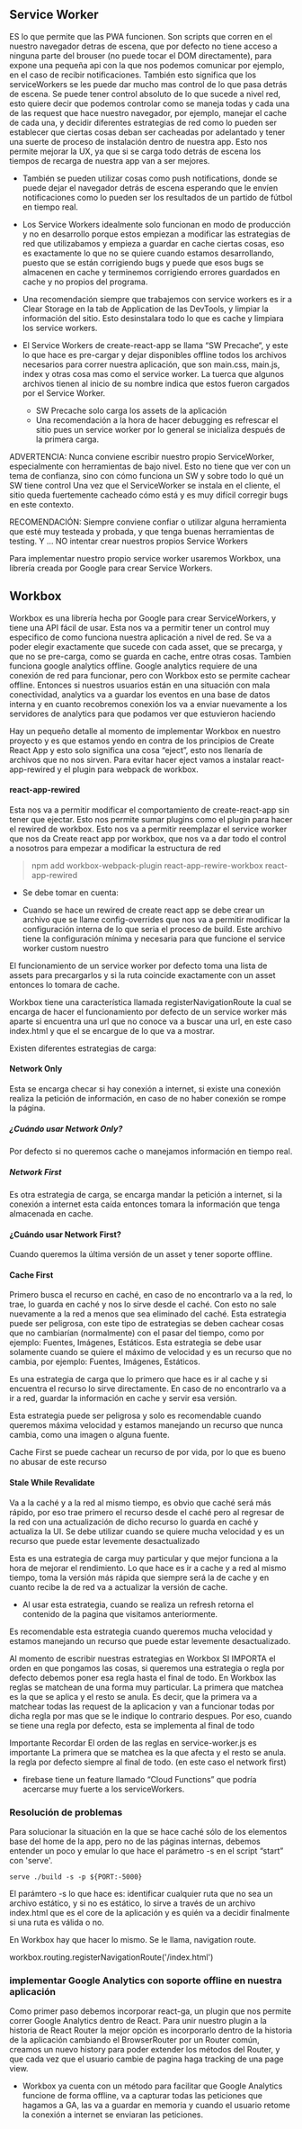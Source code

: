 
## Service Worker
ES lo que permite que las PWA funcionen. Son scripts que corren en el nuestro navegador detras de escena, que por defecto no tiene acceso a ninguna parte del brouser (no puede tocar el DOM directamente), para expone una pequeña api con la que nos podemos comunicar por ejemplo, en el caso de recibir notificaciones.
También esto significa que los serviceWorkers se les puede dar mucho mas control de lo que pasa detrás de escena. Se puede tener control absoluto de lo que sucede a nivel red, esto quiere decir que podemos controlar como se maneja todas y cada una de las request que hace nuestro navegador, por ejemplo, manejar el cache de cada una, y decidir diferentes estrategias de red como lo pueden ser establecer que ciertas cosas deban ser cacheadas por adelantado y tener una suerte de proceso de instalación dentro de nuestra app. Esto nos permite mejorar la UX, ya que si se carga todo detrás de escena los tiempos de recarga de nuestra app van a ser mejores.

- También se pueden utilizar cosas como push notifications, donde se puede dejar el navegador detrás de escena esperando que le envíen notificaciones como lo pueden ser los resultados de un partido de fútbol en tiempo real.

- Los Service Workers idealmente solo funcionan en modo de producción y no en desarrollo porque estos empiezan a modificar las estrategias de red que utilizabamos y empieza a guardar en cache ciertas cosas, eso es exactamente lo que no se quiere cuando estamos desarrollando, puesto que se están corrigiendo bugs y puede que esos bugs se almacenen en cache y terminemos corrigiendo errores guardados en cache y no propios del programa.

- Una recomendación siempre que trabajemos con service workers es ir a Clear Storage en la tab de Application de las DevTools, y limpiar la información del sitio. Esto desinstalara todo lo que es cache y limpiara los service workers.

- El Service Workers de create-react-app se llama “SW Precache“, y este lo que hace es pre-cargar y dejar disponibles offline todos los archivos necesarios para correr nuestra aplicación, que son main.css, main.js, index y otras cosa mas como el service worker. La tuerca que algunos archivos tienen al inicio de su nombre indica que estos fueron cargados por el Service Worker.
  * SW Precache solo carga los assets de la aplicación
  * Una recomendación a la hora de hacer debugging es refrescar el sitio pues un service worker por lo general se inicializa después de la primera carga.

ADVERTENCIA:
Nunca conviene escribir nuestro propio ServiceWorker, especialmente con herramientas de bajo nivel. Esto no tiene que ver con un tema de confianza, sino con cómo funciona un SW y sobre todo lo qué un SW tiene control
Una vez que el ServiceWorker se instala en el cliente, el sitio queda fuertemente cacheado cómo está y es muy difícil corregir bugs en este contexto.

RECOMENDACIÓN:
Siempre conviene confiar o utilizar alguna herramienta que esté muy testeada y probada, y que tenga buenas herramientas de testing. Y … NO intentar crear nuestros propios Service Workers


Para implementar nuestro propio service worker usaremos Workbox, una librería creada por Google para crear Service Workers.

## Workbox
Workbox es una librería hecha por Google para crear ServiceWorkers, y tiene una API fácil de usar. Esta nos va a permitir tener un control muy especifico de como funciona nuestra aplicación a nivel de red. Se va a poder elegir exactamente que sucede con cada asset, que se precarga, y que no se pre-carga, como se guarda en cache, entre otras cosas.
Tambien funciona google analytics offline. Google analytics requiere de una conexión de red para funcionar, pero con Workbox
esto se permite cachear offline. Entonces si nuestros usuarios están en una situación con mala conectividad, analytics va a guardar los eventos en una base de datos interna y en cuanto recobremos conexión los va a enviar nuevamente a los servidores de analytics para que podamos ver que estuvieron haciendo

Hay un pequeño detalle al momento de implementar Workbox en nuestro proyecto y es que estamos yendo en contra de los principios de Create React App y esto solo significa una cosa “eject”, esto nos llenaría de archivos que no nos sirven. Para evitar hacer eject vamos a instalar react-app-rewired y el plugin para webpack de workbox.

#### react-app-rewired
Esta nos va a permitir modificar el comportamiento de create-react-app sin tener que ejectar. Esto nos permite sumar plugins como el plugin para hacer el rewired de workbox. Esto nos va a permitir reemplazar el service worker que nos da Create react app por workbox, que nos va a dar todo el control a nosotros para empezar a modificar la estructura de red

> npm add workbox-webpack-plugin react-app-rewire-workbox react-app-rewired

- Se debe tomar en cuenta:
* Cuando se hace un rewired de create react app se debe crear un archivo que se llame config-overrides que nos va a permitir modificar la configuración interna de lo que seria el proceso de build. Este archivo tiene la configuración mínima y necesaria para que funcione el service worker custom nuestro


El funcionamiento de un service worker por defecto toma una lista de assets para precargarlos y si la ruta coincide exactamente con un asset entonces lo tomara de cache.

Workbox tiene una característica llamada registerNavigationRoute la cual se encarga de hacer el funcionamiento por defecto de un service worker más aparte si encuentra una url que no conoce va a buscar una url, en este caso index.html y que el se encargue de lo que va a mostrar.

Existen diferentes estrategias de carga:
#### Network Only
Esta se encarga checar si hay conexión a internet, si existe una conexión realiza la petición de información, en caso de no haber conexión se rompe la página.

##### ¿Cuándo usar Network Only?
Por defecto si no queremos cache o manejamos información en tiempo real.

##### Network First
Es otra estrategia de carga, se encarga mandar la petición a internet, si la conexión a internet esta caída entonces tomara la información que tenga almacenada en cache.

#### ¿Cuándo usar Network First?
Cuando queremos la última versión de un asset y tener soporte offline.

#### Cache First
Primero busca el recurso en caché, en caso de no encontrarlo va a la red, lo trae, lo guarda en caché y nos lo sirve desde el caché. Con esto no sale nuevamente a la red a menos que sea eliminado del caché. Esta estrategia puede ser peligrosa, con este tipo de estrategias se deben cachear cosas que no cambiarían (normalmente) con el pasar del tiempo, como por ejemplo: Fuentes, Imágenes, Estáticos.
Esta estrategia se debe usar solamente cuando se quiere el máximo de velocidad y es un recurso que no cambia, por ejemplo: Fuentes, Imágenes, Estáticos.


Es una estrategia de carga que lo primero que hace es ir al cache y si encuentra el recurso lo sirve directamente. En caso de no encontrarlo va a ir a red, guardar la información en cache y servir esa versión.

Esta estrategia puede ser peligrosa y solo es recomendable cuando queremos máxima velocidad y estamos manejando un recurso que nunca cambia, como una imagen o alguna fuente.

Cache First se puede cachear un recurso de por vida, por lo que es bueno no abusar de este recurso


#### Stale While Revalidate
 Va a la caché y a la red al mismo tiempo, es obvio que caché será más rápido, por eso trae primero el recurso desde el caché pero al regresar de la red con una actualización de dicho recurso lo guarda en caché y actualiza la UI. Se debe utilizar cuando se quiere mucha velocidad y es un recurso que puede estar levemente desactualizado

Esta es una estrategia de carga muy particular y que mejor funciona a la hora de mejorar el rendimiento. Lo que hace es ir a cache y a red al mismo tiempo, toma la versión más rápida que siempre será la de cache y en cuanto recibe la de red va a actualizar la versión de cache.

* Al usar esta estrategia, cuando se realiza un refresh retorna el contenido de la pagina que visitamos anteriormente.

Es recomendable esta estrategia cuando queremos mucha velocidad y estamos manejando un recurso que puede estar levemente desactualizado.

Al momento de escribir nuestras estrategias en Workbox SI IMPORTA el orden en que pongamos las cosas, si queremos una estrategia o regla por defecto debemos poner esa regla hasta el final de todo. En Workbox las reglas se matchean de una forma muy particular. La primera que matchea es la que se aplica y el resto se anula. Es decir, que la primera va a matchear todas las request de la aplicacion y van a funcionar todas por dicha regla por mas que se le indique lo contrario despues. Por eso, cuando se tiene una regla por defecto, esta se implementa al final de todo


Importante Recordar
El orden de las reglas en service-worker.js es importante
La primera que se matchea es la que afecta y el resto se anula.
la regla por defecto siempre al final de todo. (en este caso el network first)

*  firebase tiene un feature llamado “Cloud Functions” que podría acercarse muy fuerte a los serviceWorkers.

### Resolución de problemas
Para solucionar la situación en la que se hace caché sólo de los elementos base del home de la app, pero no de las páginas internas, debemos entender un poco y emular lo que hace el parámetro -s en el script “start” con 'serve'.

`serve ./build -s -p ${PORT:-5000}`

El parámtero -s lo que hace es: identificar cualquier ruta que no sea un archivo estático, y si no es estático, lo sirve a través de un archivo index.html que es el core de la aplicación y es quién va a decidir finalmente si una ruta es válida o no.

En Workbox hay que hacer lo mismo. Se le llama, navigation route.

workbox.routing.registerNavigationRoute('/index.html')


### implementar Google Analytics con soporte offline en nuestra aplicación
Como primer paso debemos incorporar react-ga, un plugin que nos permite correr Google Analytics dentro de React.
Para unir nuestro plugin a la historia de React Router la mejor opción es incorporarlo dentro de la historia de la aplicación cambiando el BrowserRouter por un Router común, creamos un nuevo history para poder extender los métodos del Router, y que cada vez que el usuario cambie de pagina haga tracking de una page view.
- Workbox ya cuenta con un método para facilitar que Google Analytics funcione de forma offline, va a capturar todas las peticiones que hagamos a GA, las va a guardar en memoria y cuando el usuario retome la conexión a internet se enviaran las peticiones.
